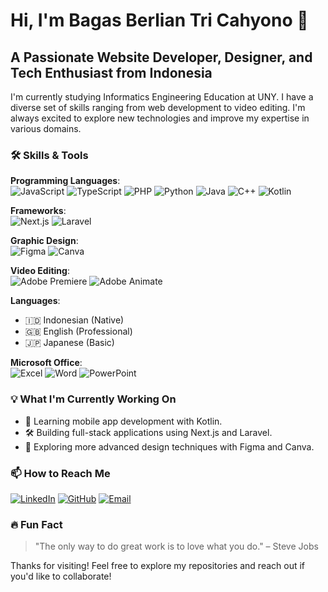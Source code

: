 # Hi, I'm Bagas Berlian Tri Cahyono 👋

## A Passionate Website Developer, Designer, and Tech Enthusiast from Indonesia

I'm currently studying Informatics Engineering Education at UNY. I have a diverse set of skills ranging from web development to video editing. I'm always excited to explore new technologies and improve my expertise in various domains.

### 🛠️ Skills & Tools

**Programming Languages**:  
![JavaScript](https://img.shields.io/badge/-JavaScript-F7DF1E?logo=javascript&logoColor=black&style=for-the-badge)
![TypeScript](https://img.shields.io/badge/-TypeScript-007ACC?logo=typescript&logoColor=white&style=for-the-badge)
![PHP](https://img.shields.io/badge/-PHP-777BB4?logo=php&logoColor=white&style=for-the-badge)
![Python](https://img.shields.io/badge/-Python-3776AB?logo=python&logoColor=white&style=for-the-badge)
![Java](https://img.shields.io/badge/-Java-007396?logo=java&logoColor=white&style=for-the-badge)
![C++](https://img.shields.io/badge/-C++-00599C?logo=c%2B%2B&logoColor=white&style=for-the-badge)
![Kotlin](https://img.shields.io/badge/-Kotlin-0095D5?logo=kotlin&logoColor=white&style=for-the-badge)

**Frameworks**:  
![Next.js](https://img.shields.io/badge/-Next.js-000000?logo=next.js&logoColor=white&style=for-the-badge)
![Laravel](https://img.shields.io/badge/-Laravel-FF2D20?logo=laravel&logoColor=white&style=for-the-badge)

**Graphic Design**:  
![Figma](https://img.shields.io/badge/-Figma-F24E1E?logo=figma&logoColor=white&style=for-the-badge)
![Canva](https://img.shields.io/badge/-Canva-00C4CC?logo=canva&logoColor=white&style=for-the-badge)

**Video Editing**:  
![Adobe Premiere](https://img.shields.io/badge/-Adobe%20Premiere-9999FF?logo=adobepremiere&logoColor=white&style=for-the-badge)
![Adobe Animate](https://img.shields.io/badge/-Adobe%20Animate-FF0000?logo=adobeanimate&logoColor=white&style=for-the-badge)

**Languages**:  
- 🇮🇩 Indonesian (Native)  
- 🇬🇧 English (Professional)  
- 🇯🇵 Japanese (Basic)

**Microsoft Office**:  
![Excel](https://img.shields.io/badge/-Excel-217346?logo=microsoftexcel&logoColor=white&style=for-the-badge)
![Word](https://img.shields.io/badge/-Word-2B579A?logo=microsoftword&logoColor=white&style=for-the-badge)
![PowerPoint](https://img.shields.io/badge/-PowerPoint-B7472A?logo=microsoftpowerpoint&logoColor=white&style=for-the-badge)

### 💡 What I'm Currently Working On
- 🌱 Learning mobile app development with Kotlin.
- 🛠 Building full-stack applications using Next.js and Laravel.
- 🎨 Exploring more advanced design techniques with Figma and Canva.


### 📫 How to Reach Me
[![LinkedIn](https://img.shields.io/badge/-LinkedIn-0077B5?logo=linkedin&logoColor=white&style=for-the-badge)](https://linkedin.com/in/bagas-berlian-tri-cahyono-00a9782a9)
[![GitHub](https://img.shields.io/badge/-GitHub-181717?logo=github&logoColor=white&style=for-the-badge)](https://github.com/BagasBerlian)
[![Email](https://img.shields.io/badge/Email-D14836?logo=gmail&logoColor=white&style=for-the-badge)](mailto:bagasberlian.2022@student.uny.ac.id@gmail.com)

### 🔥 Fun Fact
> "The only way to do great work is to love what you do." – Steve Jobs

Thanks for visiting! Feel free to explore my repositories and reach out if you'd like to collaborate!
